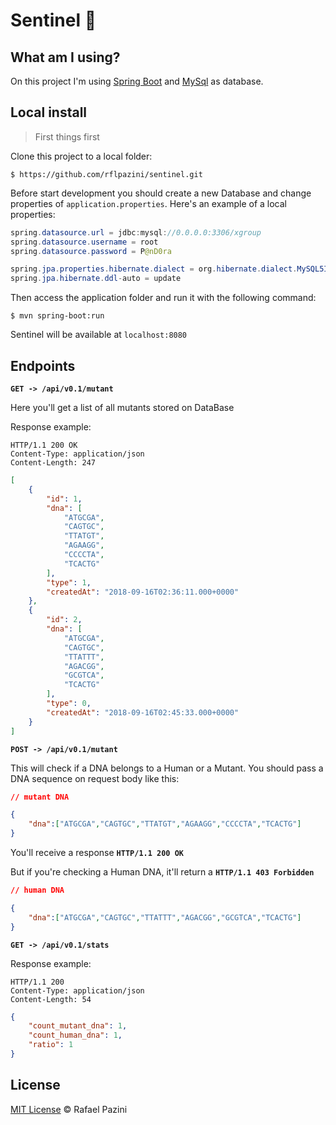 # Sentinel :space_invader:

## What am I using?
On this project I'm using [Spring Boot](https://spring.io/projects/spring-boot) and [MySql](https://www.mysql.com) as database.

## Local install

> First things first

Clone this project to a local folder:
```
$ https://github.com/rflpazini/sentinel.git
```

Before start development you should create a new Database and change properties of `application.properties`. Here's an example of a local properties:

```java
spring.datasource.url = jdbc:mysql://0.0.0.0:3306/xgroup
spring.datasource.username = root
spring.datasource.password = P@nD0ra

spring.jpa.properties.hibernate.dialect = org.hibernate.dialect.MySQL5InnoDBDialect
spring.jpa.hibernate.ddl-auto = update
```

Then access the application folder and run it with the following command:

```
$ mvn spring-boot:run
```

Sentinel will be available at `localhost:8080`

## Endpoints

**`GET -> /api/v0.1/mutant`**

Here you'll get a list of all mutants stored on DataBase

Response example:
```curl
HTTP/1.1 200 OK
Content-Type: application/json
Content-Length: 247
```

```json
[
    {
        "id": 1,
        "dna": [
            "ATGCGA",
            "CAGTGC",
            "TTATGT",
            "AGAAGG",
            "CCCCTA",
            "TCACTG"
        ],
        "type": 1,
        "createdAt": "2018-09-16T02:36:11.000+0000"
    },
    {
        "id": 2,
        "dna": [
            "ATGCGA",
            "CAGTGC",
            "TTATTT",
            "AGACGG",
            "GCGTCA",
            "TCACTG"
        ],
        "type": 0,
        "createdAt": "2018-09-16T02:45:33.000+0000"
    }
]
```

**`POST -> /api/v0.1/mutant`**

This will check if a DNA belongs to a Human or a Mutant. You should pass a DNA sequence on request body like this:
```json
// mutant DNA

{ 
	"dna":["ATGCGA","CAGTGC","TTATGT","AGAAGG","CCCCTA","TCACTG"] 
}
```

You'll receive a response **`HTTP/1.1 200 OK`**

But if you're checking a Human DNA, it'll return a **`HTTP/1.1 403 Forbidden`**

```json
// human DNA

{ 
	"dna":["ATGCGA","CAGTGC","TTATTT","AGACGG","GCGTCA","TCACTG"] 
}
```

**`GET -> /api/v0.1/stats`**

Response example:
```
HTTP/1.1 200
Content-Type: application/json
Content-Length: 54
```

```json
{
    "count_mutant_dna": 1,
    "count_human_dna": 1,
    "ratio": 1
}
```

## License

[MIT License](http://rflpazini.mit-license.org) :copyright: Rafael Pazini
